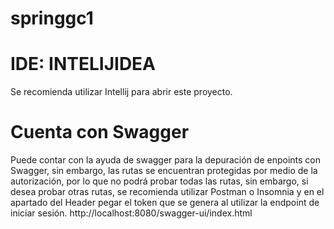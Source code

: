 # springgc1

# IDE: INTELIJIDEA
Se recomienda utilizar Intellij para abrir este proyecto.

# Cuenta con Swagger
Puede contar con la ayuda de swagger para la depuración de enpoints con Swagger, sin embargo, las rutas se encuentran protegidas por medio de la autorización, por lo que no podrá probar todas las rutas, sin embargo, si desea probar otras rutas, se recomienda utilizar Postman o Insomnia y en el apartado del Header pegar el token que se genera al utilizar la endpoint de iniciar sesión.
http://localhost:8080/swagger-ui/index.html
